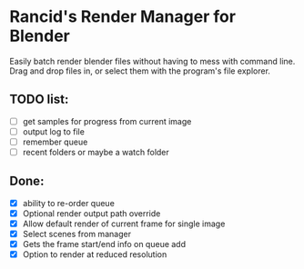 # Rancid's Render Manager for Blender

Easily batch render blender files without having to mess with command line. Drag and drop files in, or select them with the program's file explorer.

## TODO list:

- [ ] get samples for progress from current image
- [ ] output log to file
- [ ] remember queue
- [ ] recent folders or maybe a watch folder

## Done:

- [x] ability to re-order queue
- [x] Optional render output path override
- [x] Allow default render of current frame for single image
- [x] Select scenes from manager
- [x] Gets the frame start/end info on queue add
- [x] Option to render at reduced resolution
